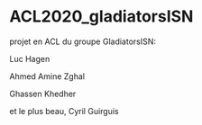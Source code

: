 # ACL2020_gladiatorsISN
projet en ACL du groupe GladiatorsISN:

Luc Hagen

Ahmed Amine Zghal

Ghassen Khedher

et le plus beau,
Cyril Guirguis
